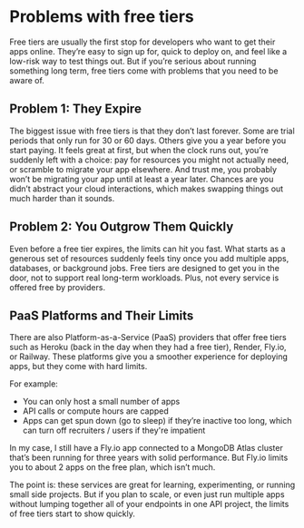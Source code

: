 # Problems with free tiers

Free tiers are usually the first stop for developers who want to get their apps online. They’re easy to sign up for, quick to deploy on, and feel like a low-risk way to test things out. But if you’re serious about running something long term, free tiers come with problems that you need to be aware of.

## Problem 1: They Expire
The biggest issue with free tiers is that they don’t last forever. Some are trial periods that only run for 30 or 60 days. Others give you a year before you start paying. It feels great at first, but when the clock runs out, you’re suddenly left with a choice: pay for resources you might not actually need, or scramble to migrate your app elsewhere. And trust me, you probably won’t be migrating your app until at least a year later. Chances are you didn’t abstract your cloud interactions, which makes swapping things out much harder than it sounds.

## Problem 2: You Outgrow Them Quickly
Even before a free tier expires, the limits can hit you fast. What starts as a generous set of resources suddenly feels tiny once you add multiple apps, databases, or background jobs. Free tiers are designed to get you in the door, not to support real long-term workloads. Plus, not every service is offered free by providers.

## PaaS Platforms and Their Limits
There are also Platform-as-a-Service (PaaS) providers that offer free tiers such as Heroku (back in the day when they had a free tier), Render, Fly.io, or Railway. These platforms give you a smoother experience for deploying apps, but they come with hard limits.

For example:
- You can only host a small number of apps
- API calls or compute hours are capped
- Apps can get spun down (go to sleep) if they’re inactive too long, which can turn off recruiters / users if they're impatient

In my case, I still have a Fly.io app connected to a MongoDB Atlas cluster that’s been running for three years with solid performance. But Fly.io limits you to about 2 apps on the free plan, which isn’t much.

The point is: these services are great for learning, experimenting, or running small side projects. But if you plan to scale, or even just run multiple apps without lumping together all of your endpoints in one API project, the limits of free tiers start to show quickly.